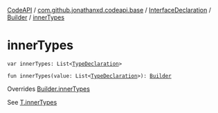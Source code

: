 [CodeAPI](../../../index.md) / [com.github.jonathanxd.codeapi.base](../../index.md) / [InterfaceDeclaration](../index.md) / [Builder](index.md) / [innerTypes](.)

# innerTypes

`var innerTypes: List<`[`TypeDeclaration`](../../-type-declaration/index.md)`>`

`fun innerTypes(value: List<`[`TypeDeclaration`](../../-type-declaration/index.md)`>): `[`Builder`](index.md)

Overrides [Builder.innerTypes](../../-inner-types-holder/-builder/inner-types.md)

See [T.innerTypes](#)

